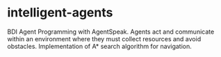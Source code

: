 # intelligent-agents
BDI Agent Programming with AgentSpeak. Agents act and communicate within an environment where they must collect resources and avoid obstacles. Implementation of A* search algorithm for navigation.
